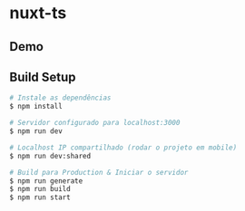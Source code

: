 # nuxt-ts

## Demo


## Build Setup

```bash
# Instale as dependências
$ npm install

# Servidor configurado para localhost:3000
$ npm run dev

# Localhost IP compartilhado (rodar o projeto em mobile)
$ npm run dev:shared

# Build para Production & Iniciar o servidor
$ npm run generate
$ npm run build
$ npm run start



```

